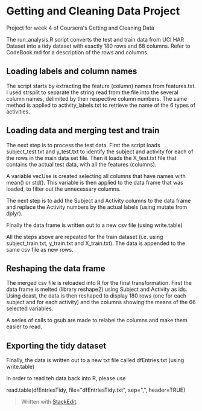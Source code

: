 Getting and Cleaning Data Project
=

Project for week 4 of Coursera's Getting and Cleaning Data

The run_analysis.R script converts the test and train data from UCI HAR Dataset into a tidy dataset with exactly 180 rows and 68 columns. Refer to CodeBook.md for a description of the rows and columns.

Loading labels and column names
-

The script starts by extracting the feature (column) names from features.txt. I used strsplit to separate the string read from the file into the several column names, delimited by their respective column numbers. The same method is applied to activity_labels.txt to retrieve the name of the 6 types of activities.

Loading data and merging test and train
-

The next step is to process the test data. First the script loads subject_test.txt and y_test.txt to identify the subject and activity for each of the rows in the main data set file. Then it loads the X_test.txt file that contains the actual test data, with all the features (columns).

A variable vecUse is created selecting all columns that have names with mean() or std(). This variable is then applied to the data frame that was loaded, to filter out the unnecessary columns. 

The next step is to add the Subject and Activity columns to the data frame and replace the Activity numbers by the actual labels (using mutate from dplyr).

Finally the data frame is written out to a new csv file (using write.table)

All the steps above are repeated for the train dataset (i.e. using subject_train.txt, y_train.txt and X_train.txt). The data is appended to the same csv file as new rows. 

Reshaping the data frame
-

The merged csv file is reloaded into R for the final transformation. First the data frame is melted (library reshape2) using Subject and Activity as ids. Using dcast, the data is then reshaped to display 180 rows (one for each subject and for each activity) and the columns showing the means of the 66 selected variables.

A series of calls to gsub are made to relabel the columns and make them easier to read.

Exporting the tidy dataset
-

Finally, the data is written out to a new txt file called dfEntries.txt (using write.table)

In order to read teh data back into R, please use 

read.table(dfEntriesTidy, file="dfEntriesTidy.txt", sep=",", header=TRUE)


> Written with [StackEdit](https://stackedit.io/).
